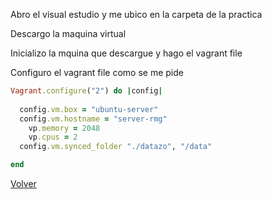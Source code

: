 Abro el visual estudio y me ubico en la carpeta de la practica 

Descargo la maquina virtual  

Inicializo la mquina que descargue y  hago el vagrant file 

Configuro el vagrant file como se me pide 

```ruby
Vagrant.configure("2") do |config|
 
  config.vm.box = "ubuntu-server"
  config.vm.hostname = "server-rmg"
    vp.memory = 2048
    vp.cpus = 2
  config.vm.synced_folder "./datazo", "/data"

end
```
[Volver](../../index.md)